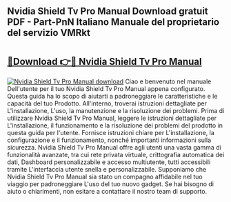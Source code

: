 ## Nvidia Shield Tv Pro Manual Download gratuit PDF - Part-PnN Italiano Manuale del proprietario del servizio VMRkt

# <h2><a href="http://dfd5e2.blite.top/?on=Nvidia+Shield+Tv+Pro+Manual">🔗Download 👉🔴 Nvidia Shield Tv Pro Manual</a></h2>

[![Nvidia Shield Tv Pro Manual download](https://i.imgur.com/lujVjoI.png)](http://dfd5e2.blite.top/?on=Nvidia+Shield+Tv+Pro+Manual)
Ciao e benvenuto nel manuale Dell'utente per il tuo Nvidia Shield Tv Pro Manual appena configurato. Questa guida ha lo scopo di aiutarti a padroneggiare le caratteristiche e le capacità del tuo Prodotto. All'interno, troverai istruzioni dettagliate per L'installazione, L'uso, la manutenzione e la risoluzione dei problemi. Prima di utilizzare Nvidia Shield Tv Pro Manual, leggere le istruzioni dettagliate per L'installazione, il funzionamento e la risoluzione dei problemi del prodotto in questa guida per l'utente. Fornisce istruzioni chiare per L'installazione, la configurazione e il funzionamento, nonché importanti informazioni sulla sicurezza. Nvidia Shield Tv Pro Manual offre agli utenti una vasta gamma di funzionalità avanzate, tra cui rete privata virtuale, crittografia automatica dei dati, Dashboard personalizzabile e accesso multiutente, tutti accessibili tramite L'interfaccia utente snella e personalizzabile. Supponiamo che Nvidia Shield Tv Pro Manual sia stato un compagno affidabile nel tuo viaggio per padroneggiare L'uso del tuo nuovo gadget. Se hai bisogno di aiuto o chiarimenti, non esitare a contattare il nostro team di supporto.
